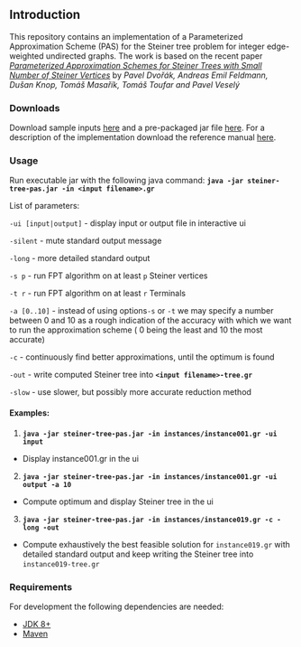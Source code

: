 ## Introduction
This repository contains an implementation of a Parameterized Approximation Scheme (PAS) for the Steiner tree problem for integer edge-weighted undirected graphs. The work is based on the recent paper [*Parameterized Approximation Schemes for Steiner Trees with Small Number of Steiner Vertices*](https://arxiv.org/abs/1710.00668) by *Pavel Dvořák, Andreas Emil Feldmann, Dušan Knop, Tomáš Masařík, Tomáš Toufar and Pavel Veselý*

### Downloads

Download sample inputs [here](https://drive.google.com/open?id=1v4qmUbjYRZlq5e6-uLp6RkYJWwRRAbjw) and a pre-packaged jar file [here](https://drive.google.com/open?id=1WGDzzpDvyD-5UVhOykd7FwjyWoQfImuf). For a description of the implementation download the reference manual [here](https://github.com/maoxc/steiner-tree-pas/raw/master/manual.pdf).

### Usage
Run executable jar with the following java command:
**`java -jar steiner-tree-pas.jar -in <input filename>.gr`**

List of parameters:

`-ui [input|output]` - display input or output file in interactive ui

`-silent` - mute standard output message

`-long` - more detailed standard output

`-s p` - run FPT algorithm on at least `p` Steiner vertices

`-t r` - run FPT algorithm on at least `r` Terminals

`-a [0..10]` - instead of using options`-s` or `-t` we may specify a number between 0 and 10 as a rough indication of the accuracy with which we want to run the approximation scheme ( 0 being the least and 10 the most accurate)

`-c` - continuously find better approximations, until the optimum is found

`-out` - write computed Steiner tree into **`<input filename>-tree.gr`**

`-slow` - use slower, but possibly more accurate reduction method

#### Examples:
1. **`java -jar steiner-tree-pas.jar -in instances/instance001.gr -ui input`**
 * Display instance001.gr in the ui

2. **`java -jar steiner-tree-pas.jar -in instances/instance001.gr -ui output -a 10`**
 * Compute optimum and display Steiner tree in the ui

3. **`java -jar steiner-tree-pas.jar -in instances/instance019.gr -c -long -out`**
 * Compute exhaustively the best feasible solution for `instance019.gr` with detailed standard output and keep writing the Steiner tree into `instance019-tree.gr`




### Requirements
For development the following dependencies are needed:

 - [JDK 8+](http://www.oracle.com/technetwork/java/javase/downloads/jdk8-downloads-2133151.html)
 - [Maven](https://maven.apache.org/install.html)
